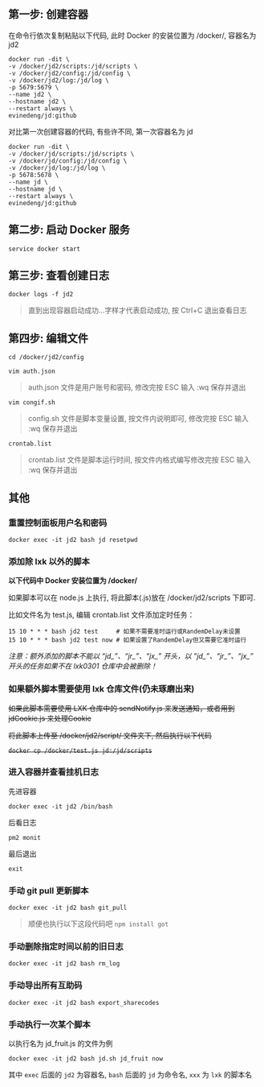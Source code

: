 ## 第一步: 创建容器

在命令行依次复制粘贴以下代码, 此时 Docker 的安装位置为 /docker/, 容器名为 jd2

```
docker run -dit \
-v /docker/jd2/scripts:/jd/scripts \
-v /docker/jd2/config:/jd/config \
-v /docker/jd2/log:/jd/log \
-p 5679:5679 \
--name jd2 \
--hostname jd2 \
--restart always \
evinedeng/jd:github
```

对比第一次创建容器的代码, 有些许不同, 第一次容器名为 jd

```
docker run -dit \
-v /docker/jd/scripts:/jd/scripts \
-v /docker/jd/config:/jd/config \
-v /docker/jd/log:/jd/log \
-p 5678:5678 \
--name jd \
--hostname jd \
--restart always \
evinedeng/jd:github
```

## 第二步: 启动 Docker 服务

`service docker start`

## 第三步: 查看创建日志

`docker logs -f jd2`

> 直到出现容器启动成功...字样才代表启动成功, 按 Ctrl+C 退出查看日志

## 第四步: 编辑文件

```
cd /docker/jd2/config
```

`vim auth.json`
> auth.json 文件是用户账号和密码, 修改完按 ESC 输入 :wq 保存并退出

`vim congif.sh`
> config.sh 文件是脚本变量设置, 按文件内说明即可, 修改完按 ESC 输入 :wq 保存并退出

`crontab.list`
> crontab.list 文件是脚本运行时间, 按文件内格式编写修改完按 ESC 输入 :wq 保存并退出

## 其他

### 重置控制面板用户名和密码

`docker exec -it jd2 bash jd resetpwd`

### 添加除 lxk 以外的脚本

**以下代码中 Docker 安装位置为 /docker/**

如果脚本可以在 node.js 上执行, 将此脚本(.js)放在 /docker/jd2/scripts 下即可. 

比如文件名为 test.js, 编辑 crontab.list 文件添加定时任务：

```
15 10 * * * bash jd2 test     # 如果不需要准时运行或RandemDelay未设置
15 10 * * * bash jd2 test now # 如果设置了RandemDelay但又需要它准时运行
```

*注意：额外添加的脚本不能以 “jd_”、“jr_”、“jx_” 开头，以 “jd_”、“jr_”、“jx_” 开头的任务如果不在 lxk0301 仓库中会被删除！*

### 如果额外脚本需要使用 lxk 仓库文件(仍未琢磨出来)

~~如果此脚本需要使用 LXK 仓库中的 sendNotify.js 来发送通知，或者用到 jdCookie.js 来处理Cookie~~

~~将此脚本上传至 /docker/jd2/script/ 文件夹下, 然后执行以下代码~~

~~`docker cp /docker/test.js jd:/jd/scripts`~~

### 进入容器并查看挂机日志

先进容器

`docker exec -it jd2 /bin/bash`

后看日志

`pm2 monit`

最后退出

`exit`

### 手动 git pull 更新脚本

`docker exec -it jd2 bash git_pull`

> 顺便也执行以下这段代码吧 `npm install got`

### 手动删除指定时间以前的旧日志

`docker exec -it jd2 bash rm_log`

### 手动导出所有互助码

`docker exec -it jd2 bash export_sharecodes`

### 手动执行一次某个脚本

以执行名为 jd_fruit.js 的文件为例 

`docker exec -it jd2 bash jd.sh jd_fruit now`

其中 `exec` 后面的 `jd2` 为容器名, `bash` 后面的 `jd` 为命令名, `xxx` 为 `lxk` 的脚本名